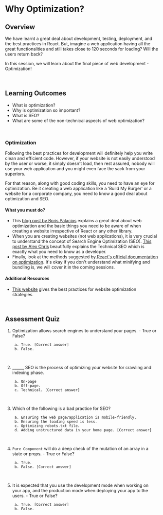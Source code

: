 # **Why Optimization?**

## Overview

We have learnt a great deal about development, testing, deployment, and the best practices in React. But, imagine a web application having all the great functionalities and still takes close to 120 seconds for loading? Will the users return back?

In this session, we will learn about the final piece of web development - Optimization!

<br />

## Learning Outcomes

- What is optimization?
- Why is optimization so important?
- What is SEO?
- What are some of the non-technical aspects of web optimization?

<br />

### Optimization

Following the best practices for development will definitely help you write clean and efficient code. However, if your website is not easily understood by the user or worse, it simply doesn't load, then rest assured, nobody will use your web application and you might even face the sack from your superiors. 

For that reason, along with good coding skills, you need to have an eye for optimization. Be it creating a web application like a 'Build My Burger' or a website for a corporate company, you need to know a good deal about optimization and SEO.

#### What you must do?

- This [blog post by Boris Palacios](https://www.graygroupintl.com/blog/4-reasons-on-why-website-optimization-is-important) explains a great deal about web optimization and the basic things you need to be aware of when creating a website irrespective of React or any other library.
- When you are creating websites (not web applications), it is very crucial to understand the concept of Search Engine Optimization (SEO). [This post by Alex Chris](https://www.reliablesoft.net/technical-seo/) beautifully explains the Technical SEO which is exactly what you need to know as a developer.
- Finally, look at the methods suggested by[ React's official documentation on optimization](https://reactjs.org/docs/optimizing-performance.html). It's okay if you don't understand what minifying and bundling is, we will cover it in the coming sessions.

#### Additional Resources

- [This website](https://www.searchenginejournal.com/website-optimization-essentials/280641/#close) gives the best practices for website optimization strategies.

<br />

## Assessment Quiz

1. Optimization allows search engines to understand your pages. - True or False?

        a. True. [Correct answer]
        b. False.

<br />

2. ______ SEO is the process of optimizing your website for crawling and indexing phase.

        a. On-page
        b. Off-page.
        c. Technical. [Correct answer]

<br />

3. Which of the following is a bad practice for SEO?

        a. Ensuring the web page/application is mobile-friendly.
        b. Ensuring the loading speed is less.
        c. Optimizing robots.txt file.
        d. Adding unstructured data in your home page. [Correct answer]

<br />

4. ```Pure Component```  will do a deep check of the mutation of an array in a state or props. - True or False?

        a. True.
        b. False. [Correct answer]

<br />

5. It is expected that you use the development mode when working on your app, and the production mode when deploying your app to the users. - True or False?

        a. True. [Correct answer]
        b. False.
